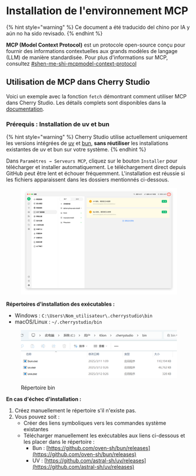 # Installation de l'environnement MCP


{% hint style="warning" %}
Ce document a été traducido del chino por IA y aún no ha sido revisado.
{% endhint %}




**MCP (Model Context Protocol)** est un protocole open-source conçu pour fournir des informations contextuelles aux grands modèles de langage (LLM) de manière standardisée. Pour plus d'informations sur MCP, consultez [#shen-me-shi-mcpmodel-context-protocol](../../question-contact/knowledge.md#shen-me-shi-mcpmodel-context-protocol "mention")

## Utilisation de MCP dans Cherry Studio

Voici un exemple avec la fonction `fetch` démontrant comment utiliser MCP dans Cherry Studio. Les détails complets sont disponibles dans la [documentation](https://github.com/modelcontextprotocol/servers/tree/main/src/fetch).

### **Prérequis : Installation de uv et bun**

{% hint style="warning" %}
Cherry Studio utilise actuellement uniquement les versions intégrées de [uv](https://github.com/astral-sh/uv) et [bun](https://github.com/oven-sh/bun), **sans réutiliser** les installations existantes de uv et bun sur votre système.
{% endhint %}

Dans `Paramètres → Serveurs MCP`, cliquez sur le bouton `Installer` pour télécharger et installer automatiquement. Le téléchargement direct depuis GitHub peut être lent et échouer fréquemment. L'installation est réussie si les fichiers apparaissent dans les dossiers mentionnés ci-dessous.

<figure><img src="../../.gitbook/assets/image (2) (1) (1) (1).png" alt=""><figcaption></figcaption></figure>

**Répertoires d'installation des exécutables :**

- Windows : `C:\Users\Nom_utilisateur\.cherrystudio\bin`
- macOS/Linux : `~/.cherrystudio/bin`

<figure><img src="../../.gitbook/assets/MCP-cherrystudio_bin_文件夹.png" alt=""><figcaption><p>Répertoire bin</p></figcaption></figure>

**En cas d'échec d'installation :**

1. Créez manuellement le répertoire s'il n'existe pas.
2. Vous pouvez soit :
   - Créer des liens symboliques vers les commandes système existantes
   - Télécharger manuellement les exécutables aux liens ci-dessous et les placer dans le répertoire :
     - Bun : [https://github.com/oven-sh/bun/releases](https://github.com/oven-sh/bun/releases)
     - UV : [https://github.com/astral-sh/uv/releases](https://github.com/astral-sh/uv/releases)